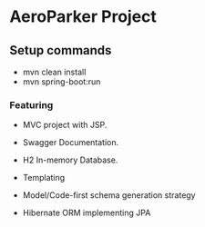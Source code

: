 # AeroParker Project

## Setup commands
* mvn clean install
* mvn spring-boot:run

### Featuring

* MVC project with JSP.

* Swagger Documentation.

* H2 In-memory Database.

* Templating

* Model/Code-first schema generation strategy

* Hibernate ORM implementing JPA